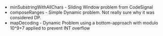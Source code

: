 - minSubstringWithAllChars - Sliding Window problem from CodeSignal
- composeRanges - Simple Dynamic problem.  Not really sure why it was considered DP.
- mapDecoding - Dynamic Problem using a bottom-approach with modulo 10^9+7 applied to prevent INT overflow
